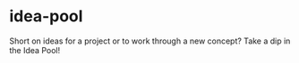 # idea-pool
Short on ideas for a project or to work through a new concept? Take a dip in the Idea Pool!
